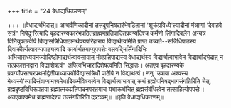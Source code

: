 +++
title = "24 वेधाद्यधिकरणम्"

+++
॥वेधाद्यर्थभेदात्॥ आथर्वणिकादीनां तत्तदुपनिषदारंभेपठितानां 'शुक्रंप्रविध्ये'त्यादीनां मंत्राणां 'देवाहवै सत्रं" निषेदु'रित्यादि बृहदारण्यकारंभपठितब्राह्मणप्रतिपादितप्रवर्ग्यादेश्च कर्मणो लिंगादिबलेन अन्यत्र विनियुक्तत्वेपि विद्यासन्निधिपाठानर्थक्यपरिहाराय विद्यार्थत्वमिति प्राप्त उच्यते--सन्निधिपाठस्य दिवाकीर्त्यत्वारण्यपाठ्यत्वादि कार्यार्थतयाप्युपपत्तेः बलवद्भिर्लिंगादिभिः अभिचाराध्ययनज्योदिष्टोमाद्यर्थत्वावसायात् मंत्रप्रतिपाद्यस्य वेधाद्यर्थस्य विद्यार्थत्वाभावेन विद्यार्थाद्भेदात् न तत्प्रकाशनद्वारा विद्याशेषत्वं" अपित्वभिचारादिशेषत्वमिति सिद्धांतः। अतएव बृहदारण्यके प्रवर्ग्योपसत्परप्रथमद्वितीयाध्याययोर्विद्यासन्निधौ पाठेपि न विद्यार्थत्वं। ननु 'उषावा अश्वस्य मेध्यस्ये'त्यादिसंत्राणामश्वमेधादिकर्मविषयत्वेन विद्यार्थत्वाभावात् कथं ब्रह्मोपनिषद्भागसंगतिरिति चेत्, ब्रह्मदृष्टविधिरूपतया ब्रह्मात्मकप्रतिपादनपरतयाच यथाकथंचित् ब्रह्मसंबंधित्वेन तत्साहित्योपपत्तेः। अतएवाश्वमेध ब्राह्मणादेश्च तत्संगतिरिति द्रष्टव्यम्॥ ॥इति वेधाद्यधिकरणम्॥